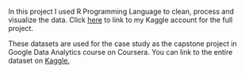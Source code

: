 In this project I used R Programming Language to clean, process and visualize the data.  Click [here](https://www.kaggle.com/code/lizkiger/cyclistic-study-analysis-project) to link to my Kaggle account for the full project.

These datasets are used for the case study as the capstone project in Google Data Analytics course on Coursera.
You can link to the entire dataset on [Kaggle.](https://www.kaggle.com/datasets/evangower/cyclistic-bike-share)

